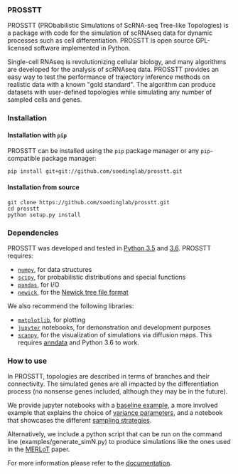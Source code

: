 ### PROSSTT

PROSSTT (PRObabilistic Simulations of ScRNA-seq Tree-like Topologies) is a package with code for the simulation of scRNAseq data for dynamic processes such as cell differentiation. PROSSTT is open source GPL-licensed software implemented in Python.

Single-cell RNAseq is revolutionizing cellular biology, and many algorithms are developed for the analysis of scRNAseq data. PROSSTT provides an easy way to test the performance of trajectory inference methods on realistic data with a known "gold standard". The algorithm can produce datasets with user-defined topologies while simulating any number of sampled cells and genes.

### Installation

#### Installation with `pip`

PROSSTT can be installed using the `pip` package manager or any `pip`-compatible package manager:

	pip install git+git://github.com/soedinglab/prosstt.git

#### Installation from source

	git clone https://github.com/soedinglab/prosstt.git
	cd prosstt
	python setup.py install

### Dependencies

PROSSTT was developed and tested in [Python 3.5](https://www.python.org/downloads/release/python-350/) and [3.6](https://www.python.org/downloads/release/python-360/). PROSSTT requires:

* [`numpy`](www.numpy.org), for data structures
* [`scipy`](https://www.scipy.org/), for probabilistic distributions and special functions
* [`pandas`](https://pandas.pydata.org/), for I/O
* [`newick`](https://pypi.org/project/newick/), for the [Newick tree file format](http://evolution.genetics.washington.edu/phylip/newick_doc.html)

We also recommend the following libraries:

* [`matplotlib`](https://matplotlib.org/), for plotting
* [`jupyter`](http://jupyter.readthedocs.io/en/latest/index.html) notebooks, for demonstration and development purposes
* [`scanpy`](https://github.com/theislab/scanpy), for the visualization of simulations via diffusion maps. This requires [anndata](https://github.com/theislab/anndata) and Python 3.6 to work.

### How to use

In PROSSTT, topologies are described in terms of branches and their connectivity. The simulated genes are all impacted by the differentiation process (no nonsense genes included, although they may be in the future).

We provide jupyter notebooks with a [baseline example](https://github.com/soedinglab/prosstt/blob/master/examples/minimal_example.ipynb), a more involved example that explains the choice of [variance parameters](https://github.com/soedinglab/prosstt/blob/master/examples/variance_sim.ipynb), and a notebook that showcases the different [sampling strategies](https://github.com/soedinglab/prosstt/blob/master/examples/density_sampling.ipynb).

Alternatively, we include a python script that can be run on the command line (examples/generate_simN.py) to produce simulations like the ones used in the [MERLoT](https://www.biorxiv.org/content/early/2018/02/08/261768) paper.

For more information please refer to the [documentation](http://wwwuser.gwdg.de/~compbiol/prosstt/doc/).